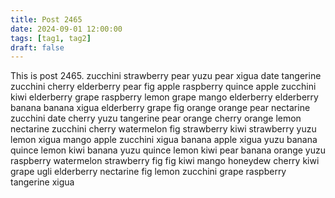 ```yaml
---
title: Post 2465
date: 2024-09-01 12:00:00
tags: [tag1, tag2]
draft: false
---
```

This is post 2465.
zucchini
strawberry
pear
yuzu
pear
xigua
date
tangerine
zucchini
cherry
elderberry
pear
fig
apple
raspberry
quince
apple
zucchini
kiwi
elderberry
grape
raspberry
lemon
grape
mango
elderberry
elderberry
banana
banana
xigua
elderberry
grape
fig
orange
orange
pear
nectarine
zucchini
date
cherry
yuzu
tangerine
pear
orange
cherry
orange
lemon
nectarine
zucchini
cherry
watermelon
fig
strawberry
kiwi
strawberry
yuzu
lemon
xigua
mango
apple
zucchini
xigua
banana
apple
xigua
yuzu
banana
quince
lemon
kiwi
banana
yuzu
quince
lemon
kiwi
pear
banana
orange
yuzu
raspberry
watermelon
strawberry
fig
fig
kiwi
mango
honeydew
cherry
kiwi
grape
ugli
elderberry
nectarine
fig
lemon
zucchini
grape
raspberry
tangerine
xigua
